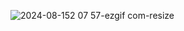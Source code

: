 
![2024-08-152 07 57-ezgif com-resize](https://github.com/user-attachments/assets/493e366a-4552-48c6-987c-f0a015eea176)
